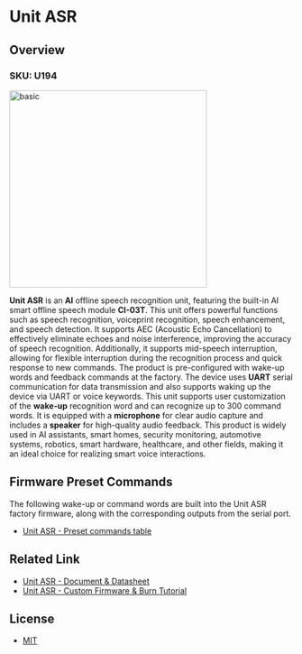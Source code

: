 # Unit ASR

## Overview

### SKU: U194

<img src="https://m5stack-doc.oss-cn-shenzhen.aliyuncs.com/635/U914_01.webp" alt="basic" width="350" height="350">

**Unit ASR** is an **AI** offline speech recognition unit, featuring the built-in AI smart offline speech module **CI-03T**. This unit offers powerful functions such as speech recognition, voiceprint recognition, speech enhancement, and speech detection. It supports AEC (Acoustic Echo Cancellation) to effectively eliminate echoes and noise interference, improving the accuracy of speech recognition. Additionally, it supports mid-speech interruption, allowing for flexible interruption during the recognition process and quick response to new commands. The product is pre-configured with wake-up words and feedback commands at the factory. The device uses **UART** serial communication for data transmission and also supports waking up the device via UART or voice keywords. This unit supports user customization of the **wake-up** recognition word and can recognize up to 300 command words. It is equipped with a **microphone** for clear audio capture and includes a **speaker** for high-quality audio feedback. This product is widely used in AI assistants, smart homes, security monitoring, automotive systems, robotics, smart hardware, healthcare, and other fields, making it an ideal choice for realizing smart voice interactions.

## Firmware Preset Commands

The following wake-up or command words are built into the Unit ASR factory firmware, along with the corresponding outputs from the serial port.

- [Unit ASR - Preset commands table](https://m5stack-doc.oss-cn-shenzhen.aliyuncs.com/635/UNIT-ASR-Factory_pre-assembly_instructions.pdf)

## Related Link

- [Unit ASR - Document & Datasheet](https://docs.m5stack.com/en/unit/Unit-ASR)
- [Unit ASR - Custom Firmware & Burn Tutorial](http://docs.m5stack.com/en/guide/offline_voice/unit_asr/firmware)

## License

- [MIT](LICENSE)